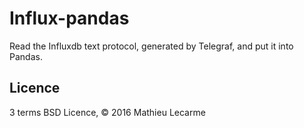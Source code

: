 Influx-pandas
=============

Read the Influxdb text protocol, generated by Telegraf, and put it into Pandas.

Licence
-------

3 terms BSD Licence, © 2016 Mathieu Lecarme
